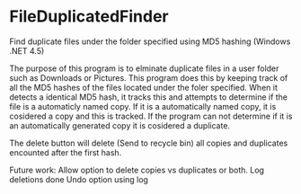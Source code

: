 # FileDuplicatedFinder
Find duplicate files under the folder specified using MD5 hashing (Windows .NET 4.5)

The purpose of this program is to elminate duplicate files in a user folder such as Downloads or Pictures.
This program does this by keeping track of all the MD5 hashes of the files located under the foler specified.
When it detects a identical MD5 hash, it tracks this and attempts to determine if the file is a automaticly named copy.
If it is a automatically named copy, it is cosidered a copy and this is tracked. If the program can not determine
if it is an automatically generated copy it is cosidered a duplicate.

The delete button will delete (Send to recycle bin) all copies and duplicates encounted after the first hash.

Future work:
Allow option to delete copies vs duplicates or both.
Log deletions done
Undo option using log
